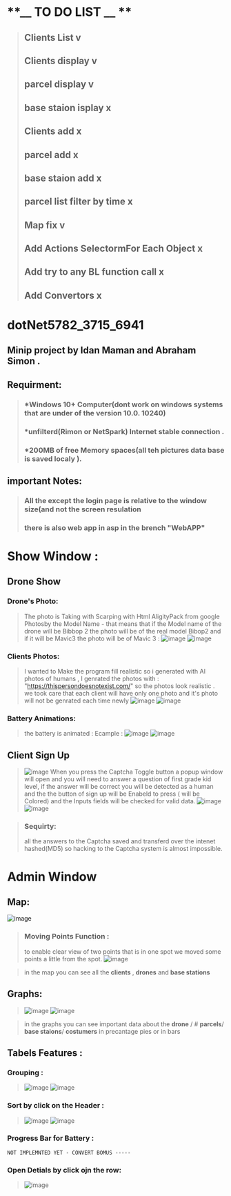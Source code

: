 # **__ TO DO LIST __ **
>## Clients List  v
>## Clients display v
>## parcel display  v
>## base staion isplay x
>## Clients add x
>## parcel add  x
>## base staion add x
>## parcel list filter by time x
>## Map fix v
>## Add Actions SelectormFor Each Object x
>## Add try to any BL function call  x
>## Add Convertors x




# dotNet5782_3715_6941
## Minip project by Idan Maman and Abraham Simon . 
## Requirment: 
>### *Windows 10+ Computer(dont work on windows systems that are under of the version 10.0. 10240) 
>### *unfilterd(Rimon or NetSpark) Internet stable connection  . 
>### *200MB of free Memory spaces(all teh pictures data base is saved localy ).   
## important Notes:
>### All the except the login page is relative to the window size(and not the screen resulation 
>### there is also web app in asp in the brench "WebAPP" 
# **Show Window :**
## **Drone Show** 
### **Drone's Photo:**
> The photo is Taking with Scarping with Html AligityPack from google Photosby the Model Name - that means that if the Model name of the drone will be Bibbop 2 the photo will be of the real model Bibop2 and if it will be Mavic3 the photo will be of Mavic 3 : 
![image](https://user-images.githubusercontent.com/90776557/146790583-bc74a6c9-d321-412d-bcf2-f2d771a457b3.png)
![image](https://user-images.githubusercontent.com/90776557/146791060-30131d56-1d03-45f5-8060-e16d40988af8.png)

### **Clients Photos:** 
> I wanted to Make the program fill realistic so i generated with AI photos of humans , I genrated the photos with : 
>       "https://thispersondoesnotexist.com/" 
> so the photos look realistic . 
> we took care that each client will have only  one photo and it's photo will not be genrated each time newly 
> ![image](https://user-images.githubusercontent.com/90776557/146791904-dffa5192-b169-4a48-8b62-9e68386fc5a3.png)
![image](https://user-images.githubusercontent.com/90776557/146791935-4c6d41e3-2d02-4ee2-bb7f-0565e8f647e9.png)


### **Battery Animations:**
>the battery is animated : Ecample : 
>![image](https://user-images.githubusercontent.com/90776557/146791426-0ddb4cef-f60b-46a4-97b7-fcb566a8ca8b.png)
![image](https://user-images.githubusercontent.com/90776557/146791521-77814542-d7d4-4de3-a8a6-bc70ca851466.png)

## **Client Sign Up**
>![image](https://user-images.githubusercontent.com/90776557/147393846-e20c8d8c-a158-4da3-bd6d-ec2b2a83b5d6.png)
>When you press the Captcha Toggle button a popup window will open and you will need to answer a question of first grade kid level, if the answer will be correct  you will be detected as a human and the the button of sign up will be Enabeld to press ( will be Colored) and the Inputs fields will be checked for valid data. 
>![image](https://user-images.githubusercontent.com/90776557/147393865-2e91b662-c97f-407e-a3c7-8d47f4a642f0.png)
>![image](https://user-images.githubusercontent.com/90776557/147393879-65a9e5e9-0e50-4326-beab-48e58a0ba6b5.png)

>### Sequirty: 
>all the answers to the Captcha saved and transferd over the intenet hashed(MD5) so hacking to the Captcha system is almost impossible. 






# **Admin Window** 
## **Map:**
    
   ![image](https://user-images.githubusercontent.com/90776557/147394053-9cd1629f-a131-412d-b588-442e5e8fd753.png)
   >### Moving Points Function : 
   >to enable clear view of two points that is in one spot we moved some points a little from the spot. 
![image](https://user-images.githubusercontent.com/90776557/147394057-0c107749-97d3-4aff-bc28-98adf44f793a.png)



>in the map you can see all the **clients** , **drones** and **base stations** 
  
  ## **Graphs:**

 >  ![image](https://user-images.githubusercontent.com/90776557/146779144-96fd73ef-085b-42da-a771-7691df4e8b78.png) ![image](https://user-images.githubusercontent.com/90776557/146779160-48786fc0-197f-43cc-88e4-e53fcaccd0d7.png)



 > in the graphs you can see important data about the **drone** / # **parcels**/ **base staions**/ **costumers** 
 > in precantage pies or in bars

## Tabels Features : 
### Grouping : 
>![image](https://user-images.githubusercontent.com/90776557/146788793-009394bf-e129-45e0-b48f-24b7641a7fac.png)
>![image](https://user-images.githubusercontent.com/90776557/146788762-459eab16-874d-4f76-9fea-286da31dd7cb.png)
### Sort by click on the Header : 
> ![image](https://user-images.githubusercontent.com/90776557/146788892-b014681d-1fbc-47a7-9c0d-e73ac8719646.png)
>![image](https://user-images.githubusercontent.com/90776557/146788945-54a31a84-3494-46ae-8c25-b16c4233ca64.png)
### Progress Bar for Battery : 
    NOT IMPLEMNTED YET - CONVERT BOMUS ----- 
### Open Detials by click ojn the row: 
> ![image](https://user-images.githubusercontent.com/90776557/146789064-1cc00acc-6594-45d2-9d6b-52183aaaffd4.png)




